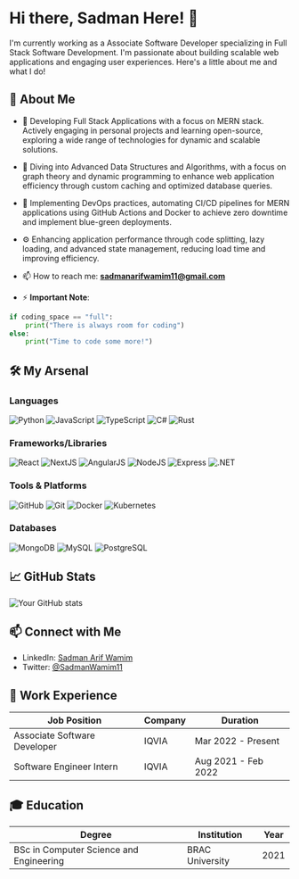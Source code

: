 # Hi there, Sadman Here! 👋

I'm currently working as a Associate Software Developer specializing in Full Stack Software Development. I'm passionate about building scalable web applications and engaging user experiences. Here's a little about me and what I do!

## 🚀 About Me
- 🔭 Developing Full Stack Applications with a focus on MERN stack. Actively engaging in personal projects and learning open-source, exploring a wide range of technologies for dynamic and scalable solutions.

- 🌱 Diving into Advanced Data Structures and Algorithms, with a focus on graph theory and dynamic programming to enhance web application efficiency through custom caching and optimized database queries.

- 🚀 Implementing DevOps practices, automating CI/CD pipelines for MERN applications using GitHub Actions and Docker to achieve zero downtime and implement blue-green deployments.

- ⚙️ Enhancing application performance through code splitting, lazy loading, and advanced state management, reducing load time and improving efficiency.
  
- 📫 How to reach me: **sadmanarifwamim11@gmail.com**
  
- ⚡ **Important Note**:
```python
if coding_space == "full":
    print("There is always room for coding")
else:
    print("Time to code some more!")
```



## 🛠️ My Arsenal

### Languages
![Python](https://img.shields.io/badge/-Python-3776AB?style=flat-square&logo=python&logoColor=white)
![JavaScript](https://img.shields.io/badge/-JavaScript-F7DF1E?style=flat-square&logo=javascript&logoColor=black)
![TypeScript](https://img.shields.io/badge/-TypeScript-3178C6?style=flat-square&logo=typescript&logoColor=white)
![C#](https://img.shields.io/badge/-C%23-239120?style=flat-square&logo=c-sharp&logoColor=white)
![Rust](https://img.shields.io/badge/-Rust-2393F0?style=flat-square&logo=rust&logoColor=white)

### Frameworks/Libraries
![React](https://img.shields.io/badge/-React-61DAFB?style=flat-square&logo=react&logoColor=black)
![NextJS](https://img.shields.io/badge/-NextJS-61DAFB?style=flat-square&logo=nextdotjs&logoColor=black)
![AngularJS](https://img.shields.io/badge/-AngularJS-0000FF?style=flat-square&logo=Angular&logoColor=white)
![NodeJS](https://img.shields.io/badge/-Node.js-339933?style=flat-square&logo=nodedotjs&logoColor=white)
![Express](https://img.shields.io/badge/-Express-000000?style=flat-square&logo=express&logoColor=white)
![.NET](https://img.shields.io/badge/-.Net-61DAFB?style=flat-square&logo=dotnet&logoColor=black)

### Tools & Platforms
![GitHub](https://img.shields.io/badge/-GitHub-181717?style=flat-square&logo=github&logoColor=white)
![Git](https://img.shields.io/badge/-Git-F05032?style=flat-square&logo=git&logoColor=white)
![Docker](https://img.shields.io/badge/-Docker-2496ED?style=flat-square&logo=docker&logoColor=white)
![Kubernetes](https://img.shields.io/badge/-Kubernetes-123786?style=flat-square&logo=kubernetes&logoColor=white)


### Databases
![MongoDB](https://img.shields.io/badge/-MongoDB-47A248?style=flat-square&logo=mongodb&logoColor=white)
![MySQL](https://img.shields.io/badge/-MySQL-4479A1?style=flat-square&logo=mysql&logoColor=white)
![PostgreSQL](https://img.shields.io/badge/-PostgreSQL-4169E1?style=flat-square&logo=postgresql&logoColor=white)



## 📈 GitHub Stats

![Your GitHub stats](https://github-readme-stats.vercel.app/api?username=Sadman-Arif-Wamim&show_icons=true&theme=radical)

## 📫 Connect with Me

- LinkedIn: [Sadman Arif Wamim](https://www.linkedin.com/in/sadman-arif-wamim-2118bb229/)
- Twitter: [@SadmanWamim11](https://twitter.com/SadmanWamim11)

## 💼 Work Experience

| Job Position | Company | Duration |
| ------------ | ------- | -------- |
| Associate Software Developer   | IQVIA | Mar 2022 - Present |
| Software Engineer Intern   | IQVIA | Aug 2021 - Feb 2022 |

## 🎓 Education

| Degree       | Institution | Year     |
| ------------ | ----------- | -------- |
| BSc in Computer Science and Engineering | BRAC University | 2021   |


